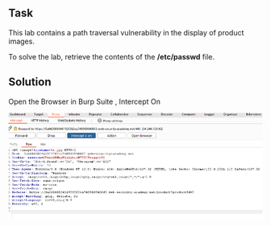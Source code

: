 ## Task 
This lab contains a path traversal vulnerability in the display of product images.

To solve the lab, retrieve the contents of the **/etc/passwd** file.

## Solution

Open the Browser in Burp Suite , Intercept On

![alt text](Assets/Burp1.png)
